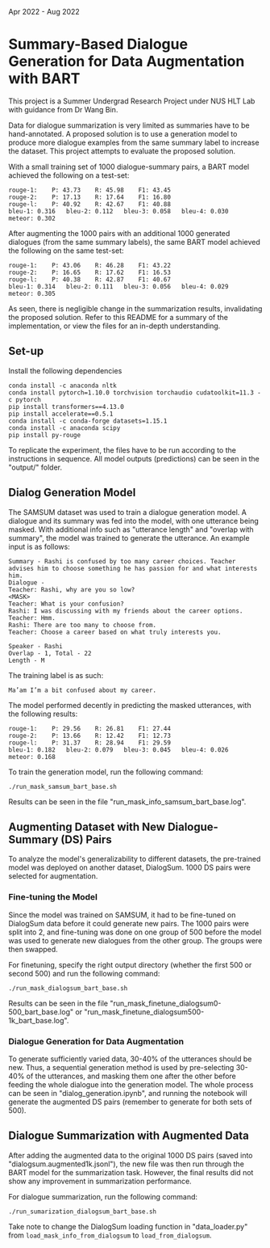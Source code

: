 Apr 2022 - Aug 2022
# Summary-Based Dialogue Generation for Data Augmentation with BART

This project is a Summer Undergrad Research Project under NUS HLT Lab with guidance from Dr Wang Bin.

Data for dialogue summarization is very limited as summaries have to be hand-annotated. A proposed solution is to use a generation model to produce more dialogue examples from the same summary label to increase the dataset. This project attempts to evaluate the proposed solution.

With a small training set of 1000 dialogue-summary pairs, a BART model achieved the following on a test-set:
```
rouge-1:	P: 43.73	R: 45.98	F1: 43.45
rouge-2:	P: 17.13	R: 17.64	F1: 16.80
rouge-l:	P: 40.92	R: 42.67	F1: 40.88
bleu-1: 0.316	bleu-2: 0.112	bleu-3: 0.058	bleu-4: 0.030	meteor: 0.302
```
After augmenting the 1000 pairs with an additional 1000 generated dialogues (from the same summary labels), the same BART model achieved the following on the same test-set:
```
rouge-1:	P: 43.06	R: 46.28	F1: 43.22
rouge-2:	P: 16.65	R: 17.62	F1: 16.53
rouge-l:	P: 40.38	R: 42.87	F1: 40.67
bleu-1: 0.314	bleu-2: 0.111	bleu-3: 0.056	bleu-4: 0.029	meteor: 0.305
```
As seen, there is negligible change in the summarization results, invalidating the proposed solution. Refer to this README for a summary of the implementation, or view the files for an in-depth understanding.

## Set-up

Install the following dependencies
```
conda install -c anaconda nltk
conda install pytorch=1.10.0 torchvision torchaudio cudatoolkit=11.3 -c pytorch
pip install transformers==4.13.0
pip install accelerate==0.5.1
conda install -c conda-forge datasets=1.15.1
conda install -c anaconda scipy
pip install py-rouge
```
To replicate the experiment, the files have to be run according to the instructions in sequence. All model outputs (predictions) can be seen in the "output/" folder.

## Dialog Generation Model

The SAMSUM dataset was used to train a dialogue generation model. A dialogue and its summary was fed into the model, with one utterance being masked. With additional info such as "utterance length" and "overlap with summary", the model was trained to generate the utterance. An example input is as follows:
```
Summary - Rashi is confused by too many career choices. Teacher advises him to choose something he has passion for and what interests him.
Dialogue - 
Teacher: Rashi, why are you so low? 
<MASK>
Teacher: What is your confusion?
Rashi: I was discussing with my friends about the career options. 
Teacher: Hmm.
Rashi: There are too many to choose from.
Teacher: Choose a career based on what truly interests you. 

Speaker - Rashi
Overlap - 1, Total - 22
Length - M
```
The training label is as such:
```
Ma’am I’m a bit confused about my career.
```
The model performed decently in predicting the masked utterances, with the following results:
```
rouge-1:	P: 29.56	R: 26.81	F1: 27.44
rouge-2:	P: 13.66	R: 12.42	F1: 12.73
rouge-l:	P: 31.37	R: 28.94	F1: 29.59
bleu-1: 0.182	bleu-2: 0.079	bleu-3: 0.045	bleu-4: 0.026	meteor: 0.168
```
To train the generation model, run the following command:
```
./run_mask_samsum_bart_base.sh
```
Results can be seen in the file "run_mask_info_samsum_bart_base.log".

## Augmenting Dataset with New Dialogue-Summary (DS) Pairs

To analyze the model's generalizability to different datasets, the pre-trained model was deployed on another dataset, DialogSum. 1000 DS pairs were selected for augmentation.

### Fine-tuning the Model

Since the model was trained on SAMSUM, it had to be fine-tuned on DialogSum data before it could generate new pairs. The 1000 pairs were split into 2, and fine-tuning was done on one group of 500 before the model was used to generate new dialogues from the other group. The groups were then swapped.

For finetuning, specify the right output directory (whether the first 500 or second 500) and run the following command:
```
./run_mask_dialogsum_bart_base.sh
```
Results can be seen in the file "run_mask_finetune_dialogsum0-500_bart_base.log" or "run_mask_finetune_dialogsum500-1k_bart_base.log".

### Dialogue Generation for Data Augmentation

To generate sufficiently varied data, 30-40% of the utterances should be new. Thus, a sequential generation method is used by pre-selecting 30-40% of the utterances, and masking them one after the other before feeding the whole dialogue into the generation model. The whole process can be seen in "dialog_generation.ipynb", and running the notebook will generate the augmented DS pairs (remember to generate for both sets of 500).

## Dialogue Summarization with Augmented Data

After adding the augmented data to the original 1000 DS pairs (saved into "dialogsum.augmented1k.jsonl"), the new file was then run through the BART model for the summarization task. However, the final results did not show any improvement in summarization performance.

For dialogue summarization, run the following command:
```
./run_sumarization_dialogsum_bart_base.sh
```
Take note to change the DialogSum loading function in "data_loader.py" from `load_mask_info_from_dialogsum` to `load_from_dialogsum`.